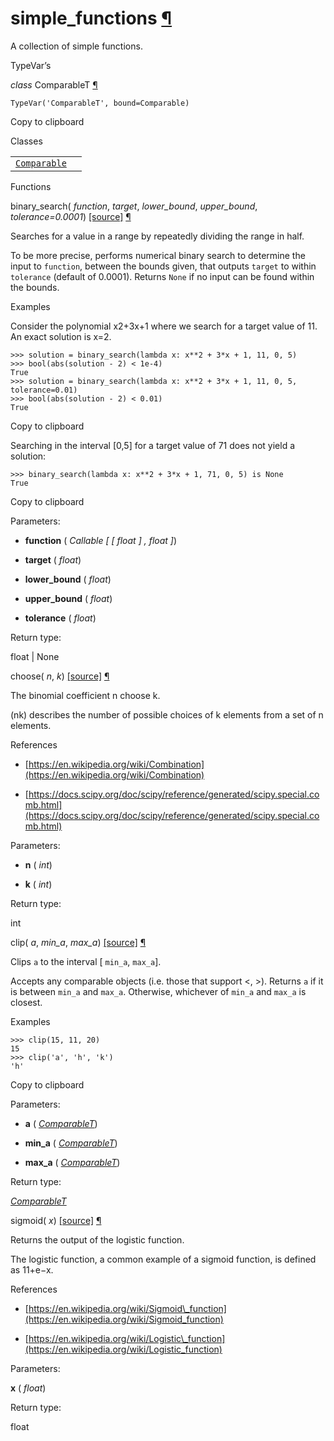 # simple\_functions [¶](https://docs.manim.community/en/stable/reference/manim.utils.simple_functions.html\#module-manim.utils.simple_functions "Link to this heading")

A collection of simple functions.

TypeVar’s

_class_ ComparableT [¶](https://docs.manim.community/en/stable/reference/manim.utils.simple_functions.html#manim.utils.simple_functions.ComparableT "Link to this definition")

```
TypeVar('ComparableT', bound=Comparable)

```

Copy to clipboard

Classes

|     |     |
| --- | --- |
| [`Comparable`](https://docs.manim.community/en/stable/reference/manim.utils.simple_functions.Comparable.html#manim.utils.simple_functions.Comparable "manim.utils.simple_functions.Comparable") |  |

Functions

binary\_search( _function_, _target_, _lower\_bound_, _upper\_bound_, _tolerance=0.0001_) [\[source\]](https://docs.manim.community/en/stable/_modules/manim/utils/simple_functions.html#binary_search) [¶](https://docs.manim.community/en/stable/reference/manim.utils.simple_functions.html#manim.utils.simple_functions.binary_search "Link to this definition")

Searches for a value in a range by repeatedly dividing the range in half.

To be more precise, performs numerical binary search to determine the
input to `function`, between the bounds given, that outputs `target`
to within `tolerance` (default of 0.0001).
Returns `None` if no input can be found within the bounds.

Examples

Consider the polynomial x2+3x+1 where we search for
a target value of 11. An exact solution is x=2.

```
>>> solution = binary_search(lambda x: x**2 + 3*x + 1, 11, 0, 5)
>>> bool(abs(solution - 2) < 1e-4)
True
>>> solution = binary_search(lambda x: x**2 + 3*x + 1, 11, 0, 5, tolerance=0.01)
>>> bool(abs(solution - 2) < 0.01)
True

```

Copy to clipboard

Searching in the interval \[0,5\] for a target value of 71
does not yield a solution:

```
>>> binary_search(lambda x: x**2 + 3*x + 1, 71, 0, 5) is None
True

```

Copy to clipboard

Parameters:

- **function** ( _Callable_ _\[_ _\[_ _float_ _\]_ _,_ _float_ _\]_)

- **target** ( _float_)

- **lower\_bound** ( _float_)

- **upper\_bound** ( _float_)

- **tolerance** ( _float_)


Return type:

float \| None

choose( _n_, _k_) [\[source\]](https://docs.manim.community/en/stable/_modules/manim/utils/simple_functions.html#choose) [¶](https://docs.manim.community/en/stable/reference/manim.utils.simple_functions.html#manim.utils.simple_functions.choose "Link to this definition")

The binomial coefficient n choose k.

(nk) describes the number of possible choices of
k elements from a set of n elements.

References

- [https://en.wikipedia.org/wiki/Combination](https://en.wikipedia.org/wiki/Combination)

- [https://docs.scipy.org/doc/scipy/reference/generated/scipy.special.comb.html](https://docs.scipy.org/doc/scipy/reference/generated/scipy.special.comb.html)


Parameters:

- **n** ( _int_)

- **k** ( _int_)


Return type:

int

clip( _a_, _min\_a_, _max\_a_) [\[source\]](https://docs.manim.community/en/stable/_modules/manim/utils/simple_functions.html#clip) [¶](https://docs.manim.community/en/stable/reference/manim.utils.simple_functions.html#manim.utils.simple_functions.clip "Link to this definition")

Clips `a` to the interval \[ `min_a`, `max_a`\].

Accepts any comparable objects (i.e. those that support <, >).
Returns `a` if it is between `min_a` and `max_a`.
Otherwise, whichever of `min_a` and `max_a` is closest.

Examples

```
>>> clip(15, 11, 20)
15
>>> clip('a', 'h', 'k')
'h'

```

Copy to clipboard

Parameters:

- **a** ( [_ComparableT_](https://docs.manim.community/en/stable/reference/manim.utils.simple_functions.html#manim.utils.simple_functions.ComparableT "manim.utils.simple_functions.ComparableT"))

- **min\_a** ( [_ComparableT_](https://docs.manim.community/en/stable/reference/manim.utils.simple_functions.html#manim.utils.simple_functions.ComparableT "manim.utils.simple_functions.ComparableT"))

- **max\_a** ( [_ComparableT_](https://docs.manim.community/en/stable/reference/manim.utils.simple_functions.html#manim.utils.simple_functions.ComparableT "manim.utils.simple_functions.ComparableT"))


Return type:

[_ComparableT_](https://docs.manim.community/en/stable/reference/manim.utils.simple_functions.html#manim.utils.simple_functions.ComparableT "manim.utils.simple_functions.ComparableT")

sigmoid( _x_) [\[source\]](https://docs.manim.community/en/stable/_modules/manim/utils/simple_functions.html#sigmoid) [¶](https://docs.manim.community/en/stable/reference/manim.utils.simple_functions.html#manim.utils.simple_functions.sigmoid "Link to this definition")

Returns the output of the logistic function.

The logistic function, a common example of a sigmoid function, is defined
as 11+e−x.

References

- [https://en.wikipedia.org/wiki/Sigmoid\_function](https://en.wikipedia.org/wiki/Sigmoid_function)

- [https://en.wikipedia.org/wiki/Logistic\_function](https://en.wikipedia.org/wiki/Logistic_function)


Parameters:

**x** ( _float_)

Return type:

float
